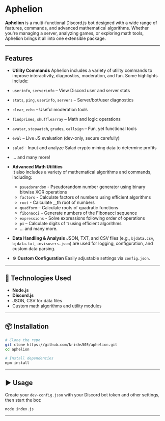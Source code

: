 # Aphelion

**Aphelion** is a multi-functional Discord.js bot designed with a wide range of features, commands, and advanced mathematical algorithms. Whether you're managing a server, analyzing games, or exploring math tools, Aphelion brings it all into one extensible package.

---

## Features

 - **Utility Commands**
  Aphelion includes a variety of utility commands to improve interactivity, diagnostics, moderation, and fun. Some highlights include:
  - `userinfo`, `serverinfo` – View Discord user and server stats  
  - `stats`, `ping`, `userinfo`, `servers` – Server/bot/user diagnostics  
  - `clear`, `echo` – Useful moderation tools  
  - `findprimes`, `shufflearray` – Math and logic operations
  - `avatar`, `stopwatch`, `grades`, `callsign` – Fun, yet functional tools
  - `eval` – Live JS evaluation (dev-only, secure carefully)  
  - `salad` - Input and analyze Salad crypto mining data to determine profits
  - ... and many more!

- **Advanced Math Utilities**  
  It also includes a variety of mathematical algorithms and commands, including:
  - `psuedorandom` - Pseudorandom number generator using binary bitwise XOR operations
  - `factors` - Calculate factors of numbers using efficient algorithms
  - `root` - Calculate __th root of numbers
  - `quadform` – Calculate roots of quadratic functions
  - `fibonacci` – Generate numbers of the Fibonacci sequence
  - `expressions` - Solve expressions following order of operations
  - `pi` – Calculate digits of π using efficient algorithms
  - ... and many more.

- **Data Handling & Analysis**
  JSON, TXT, and CSV files (e.g., `bjdata.csv`, `bjdata.txt`, `invisusers.json`) are used for logging, configuration, and custom data parsing.

- ⚙️ **Custom Configuration**
  Easily adjustable settings via `config.json`.

---

## 🧠 Technologies Used

- **Node.js**
- **Discord.js**
- JSON, CSV for data files
- Custom math algorithms and utility modules

---

## 📦 Installation

```bash
# Clone the repo
git clone https://github.com/krishs505/aphelion.git
cd aphelion

# Install dependencies
npm install
```

---

## ▶️ Usage

Create your `dev-config.json` with your Discord bot token and other settings, then start the bot:

```bash
node index.js
```

---
